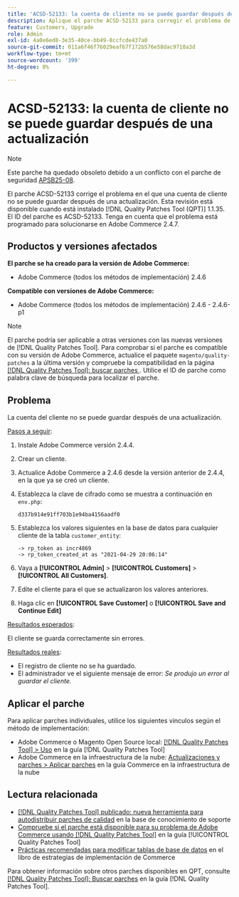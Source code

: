 ```yaml
---
title: 'ACSD-52133: la cuenta de cliente no se puede guardar después de una actualización'
description: Aplique el parche ACSD-52133 para corregir el problema de Adobe Commerce en el que una cuenta de cliente no se puede guardar después de una actualización.
feature: Customers, Upgrade
role: Admin
exl-id: 4a0e6ed8-3e35-40ce-bb49-8ccfcde437a0
source-git-commit: 011a6f46f76029eaf67f172b576e58dac9710a3d
workflow-type: tm+mt
source-wordcount: '399'
ht-degree: 0%

---
```


# ACSD-52133: la cuenta de cliente no se puede guardar después de una actualización

>[!NOTE]
>
>Este parche ha quedado obsoleto debido a un conflicto con el parche de seguridad [APSB25-08](https://experienceleague.adobe.com/es/docs/commerce-knowledge-base/kb/troubleshooting/known-issues-patches-attached/security-update-available-for-adobe-commerce-apsb25-08).

El parche ACSD-52133 corrige el problema en el que una cuenta de cliente no se puede guardar después de una actualización. Esta revisión está disponible cuando está instalado [!DNL Quality Patches Tool (QPT)] 1.1.35. El ID del parche es ACSD-52133. Tenga en cuenta que el problema está programado para solucionarse en Adobe Commerce 2.4.7.

## Productos y versiones afectados

**El parche se ha creado para la versión de Adobe Commerce:**

* Adobe Commerce (todos los métodos de implementación) 2.4.6

**Compatible con versiones de Adobe Commerce:**

* Adobe Commerce (todos los métodos de implementación) 2.4.6 - 2.4.6-p1

>[!NOTE]
>
>El parche podría ser aplicable a otras versiones con las nuevas versiones de [!DNL Quality Patches Tool]. Para comprobar si el parche es compatible con su versión de Adobe Commerce, actualice el paquete `magento/quality-patches` a la última versión y compruebe la compatibilidad en la página [[!DNL Quality Patches Tool]: buscar parches ](https://experienceleague.adobe.com/tools/commerce-quality-patches/index.html?lang=es). Utilice el ID de parche como palabra clave de búsqueda para localizar el parche.

## Problema

La cuenta del cliente no se puede guardar después de una actualización.

<u>Pasos a seguir</u>:

1. Instale Adobe Commerce versión 2.4.4.
1. Crear un cliente.
1. Actualice Adobe Commerce a 2.4.6 desde la versión anterior de 2.4.4, en la que ya se creó un cliente.
1. Establezca la clave de cifrado como se muestra a continuación en `env.php`:

   `d337b914e91ff703b1e94ba4156aadf0`

1. Establezca los valores siguientes en la base de datos para cualquier cliente de la tabla `customer_entity`:

   ```
   -> rp_token as incr4869
   -> rp_token_created_at as "2021-04-29 20:06:14"
   ```

1. Vaya a **[!UICONTROL Admin]** > **[!UICONTROL Customers]** > **[!UICONTROL All Customers]**.
1. Edite el cliente para el que se actualizaron los valores anteriores.
1. Haga clic en **[!UICONTROL Save Customer]** o **[!UICONTROL Save and Continue Edit]**

<u>Resultados esperados</u>:

El cliente se guarda correctamente sin errores.

<u>Resultados reales</u>:

* El registro de cliente no se ha guardado.
* El administrador ve el siguiente mensaje de error: *Se produjo un error al guardar el cliente.*

## Aplicar el parche

Para aplicar parches individuales, utilice los siguientes vínculos según el método de implementación:

* Adobe Commerce o Magento Open Source local: [[!DNL Quality Patches Tool] > Uso](/help/tools/quality-patches-tool/usage.md) en la guía [!DNL Quality Patches Tool]
* Adobe Commerce en la infraestructura de la nube: [Actualizaciones y parches > Aplicar parches](https://experienceleague.adobe.com/docs/commerce-cloud-service/user-guide/develop/upgrade/apply-patches.html?lang=es) en la guía Commerce en la infraestructura de la nube

## Lectura relacionada

* [[!DNL Quality Patches Tool] publicado: nueva herramienta para autodistribuir parches de calidad](https://experienceleague.adobe.com/es/docs/commerce-operations/tools/quality-patches-tool/quality-patches-tool-to-self-serve-quality-patches) en la base de conocimiento de soporte
* [Compruebe si el parche está disponible para su problema de Adobe Commerce usando [!DNL Quality Patches Tool]](/help/tools/quality-patches-tool/patches-available-in-qpt/check-patch-for-magento-issue-with-magento-quality-patches.md) en la guía [!UICONTROL Quality Patches Tool]
* [Prácticas recomendadas para modificar tablas de base de datos](https://experienceleague.adobe.com/es/docs/commerce-operations/implementation-playbook/best-practices/development/modifying-core-and-third-party-tables#why-adobe-recommends-avoiding-modifications) en el libro de estrategias de implementación de Commerce

Para obtener información sobre otros parches disponibles en QPT, consulte [[!DNL Quality Patches Tool]: Buscar parches](https://experienceleague.adobe.com/tools/commerce-quality-patches/index.html?lang=es) en la guía [!DNL Quality Patches Tool].
